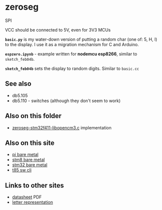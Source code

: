 # zeroseg

SPI

VCC should be connected to 5V, even for 3V3 MCUs


**`basic.py`** is my water-down version of putting a random char (one of: 5, H, I) to the display. I use it as a migration mechanism for C and Arduino.

**`espzero.ipynb`** - example written for **nodemcu esp8266**, similar 
to `sketch_feb04b`.

**`sketch_feb04b`** sets the display to random digits. Similar to `basic.cc`

## See also

* db5.105
* db5.110 - switches (although they don't seem to work)

## Also on this folder

* [zeroseg-stm32f411-libopencm3.c](zeroseg-stm32f411-libopencm3.c) implementation

## Also on this site

* [pi bare metal](../crunky/examples/14-zeroseg)
* [stm8 bare metal](../stm8s103f3p6/bare/10-max7219)
* [stm32 bare metal](../stm32/bare/14-max7219)
* [t85 sw cli](../attiny85/max7219-cli)


## Links to other sites

* [datasheet](https://datasheets.maximintegrated.com/en/ds/MAX7219-MAX7221.pdf) PDF
* [letter representation](https://en.wikichip.org/wiki/seven-segment_display/representing_letters)
